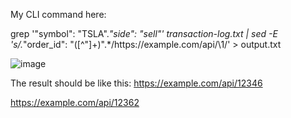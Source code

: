 My CLI command here:

grep '"symbol": "TSLA".*"side": "sell"' transaction-log.txt | sed -E 's/.*"order_id": "([^"]+)".*/https:\/\/example.com\/api\/\1/' > output.txt

![image](https://github.com/user-attachments/assets/6b58028d-0e8d-47e6-9f0d-b1e22956f102)

The result should be like this:
https://example.com/api/12346

https://example.com/api/12362
